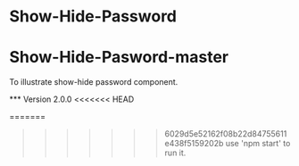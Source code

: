 
# Show-Hide-Password

# Show-Hide-Pasword-master

 To illustrate show-hide password component.
 
*** Version 2.0.0
<<<<<<< HEAD

=======
>>>>>>> 6029d5e52162f08b22d84755611e438f5159202b
use 'npm start' to run it.

